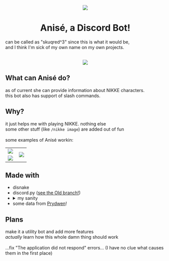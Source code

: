 <p align='center'><img src="https://cdn.discordapp.com/avatars/1114377691257393213/421d8f88511e13f331c975443eb4b79b.png" /></p>

<h1 align='center'>Anisé, a Discord Bot!</h1>
can be called as "skuqred^3" since this is what it would be,<br>
and I think I'm sick of my own name on my own projects.
<br><br>

<p align='center'><img src="https://haxeflixel.is-terrible.com/64_vvmh8d.png" /></p>


## What can Anisé do?
as of current she can provide information about NIKKE characters.<br>
this bot also has support of slash commands.

## Why?
it just helps me with playing NIKKE. nothing else<br>
some other stuff (like `/nikke image`) are added out of fun
<br><br>
some examples of Anisé workin:
<table>
  <tr>
    <td><img align='top' src="https://haxeflixel.is-terrible.com/64UPVND3d.png" /></td>
    <td rowspan='2'><img src="https://haxeflixel.is-terrible.com/64UP2GovE.png" /></td>
  </tr>
  <tr>
  	<td><img align='left' src="https://haxeflixel.is-terrible.com/64UPseI21.png" /></td>
  </tr>
</table>

## Made with
- disnake
- discord.py ([see the Old branch!](https://github.com/skuqre/anise/tree/old))
- <details><summary>my sanity</summary>
  discord.py is just about new to me<br>
  python is something more of a bizarre thing to me as well<br>
  more over, I encountered a lot of shit when I was making some commands
  <br><br>
  you know, discord, I think making slash commands do not have to be<br>
  THIS FUCKING COMPLICATED ‼‼‼‼
  </details>
- some data from [Prydwen](https://www.prydwen.gg)!

## Plans
make it a utility bot and add more features<br>
*actually* learn how this whole damn thing should work<br><br>
...fix "The application did not respond" errors... (I have no clue what causes them in the first place)
